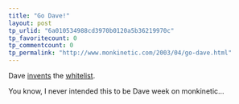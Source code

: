 ```yaml
---
title: "Go Dave!"
layout: post
tp_urlid: "6a010534988cd3970b0120a5b36219970c"
tp_favoritecount: 0
tp_commentcount: 0
tp_permalink: "http://www.monkinetic.com/2003/04/go-dave.html"
---
```

Dave <a href="http://scriptingnews.userland.com/backissues/2003/04/03#obviousIdeaForSpamAvoidance">invents</a> the <a href="http://impressive.net/people/gerald/2000/12/spam-filtering.html">whitelist</a>.

You know, I never intended this to be Dave week on monkinetic...

